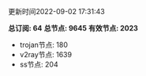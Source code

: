 更新时间2022-09-02 17:31:43

**总订阅: 64**
**总节点: 9645**
**有效节点: 2023**
- trojan节点: 180
- v2ray节点: 1639
- ss节点: 204
